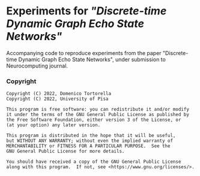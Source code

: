 # Experiments for *"Discrete-time Dynamic Graph Echo State Networks"*

Accompanying code to reproduce experiments from the paper "Discrete-time Dynamic Graph Echo State Networks", under submission to Neurocomputing journal.

### Copyright

```
Copyright (C) 2022, Domenico Tortorella
Copyright (C) 2022, University of Pisa

This program is free software: you can redistribute it and/or modify
it under the terms of the GNU General Public License as published by
the Free Software Foundation, either version 3 of the License, or
(at your option) any later version.

This program is distributed in the hope that it will be useful,
but WITHOUT ANY WARRANTY; without even the implied warranty of
MERCHANTABILITY or FITNESS FOR A PARTICULAR PURPOSE.  See the
GNU General Public License for more details.

You should have received a copy of the GNU General Public License
along with this program.  If not, see <https://www.gnu.org/licenses/>.
```
